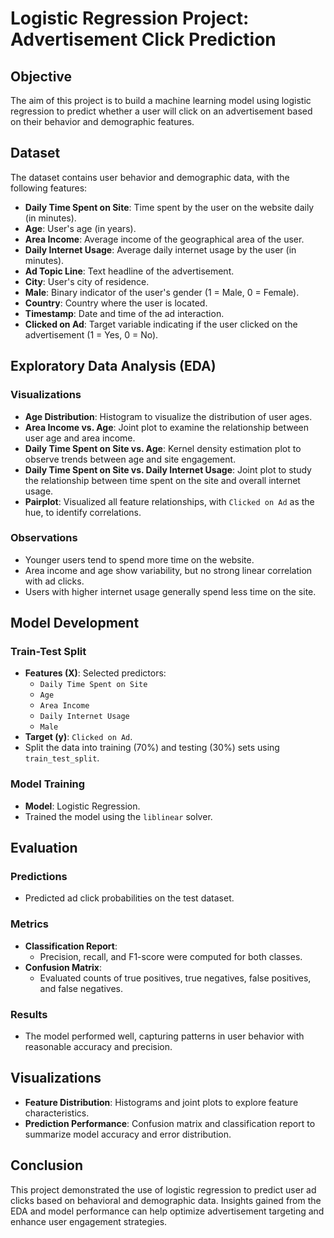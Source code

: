 # Logistic Regression Project: Advertisement Click Prediction

## Objective
The aim of this project is to build a machine learning model using logistic regression to predict whether a user will click on an advertisement based on their behavior and demographic features.

## Dataset
The dataset contains user behavior and demographic data, with the following features:

- **Daily Time Spent on Site**: Time spent by the user on the website daily (in minutes).
- **Age**: User's age (in years).
- **Area Income**: Average income of the geographical area of the user.
- **Daily Internet Usage**: Average daily internet usage by the user (in minutes).
- **Ad Topic Line**: Text headline of the advertisement.
- **City**: User's city of residence.
- **Male**: Binary indicator of the user's gender (1 = Male, 0 = Female).
- **Country**: Country where the user is located.
- **Timestamp**: Date and time of the ad interaction.
- **Clicked on Ad**: Target variable indicating if the user clicked on the advertisement (1 = Yes, 0 = No).

## Exploratory Data Analysis (EDA)

### Visualizations
- **Age Distribution**: Histogram to visualize the distribution of user ages.
- **Area Income vs. Age**: Joint plot to examine the relationship between user age and area income.
- **Daily Time Spent on Site vs. Age**: Kernel density estimation plot to observe trends between age and site engagement.
- **Daily Time Spent on Site vs. Daily Internet Usage**: Joint plot to study the relationship between time spent on the site and overall internet usage.
- **Pairplot**: Visualized all feature relationships, with `Clicked on Ad` as the hue, to identify correlations.

### Observations
- Younger users tend to spend more time on the website.
- Area income and age show variability, but no strong linear correlation with ad clicks.
- Users with higher internet usage generally spend less time on the site.

## Model Development

### Train-Test Split
- **Features (X)**: Selected predictors:
  - `Daily Time Spent on Site`
  - `Age`
  - `Area Income`
  - `Daily Internet Usage`
  - `Male`
- **Target (y)**: `Clicked on Ad`.
- Split the data into training (70%) and testing (30%) sets using `train_test_split`.

### Model Training
- **Model**: Logistic Regression.
- Trained the model using the `liblinear` solver.

## Evaluation

### Predictions
- Predicted ad click probabilities on the test dataset.

### Metrics
- **Classification Report**:
  - Precision, recall, and F1-score were computed for both classes.
- **Confusion Matrix**:
  - Evaluated counts of true positives, true negatives, false positives, and false negatives.

### Results
- The model performed well, capturing patterns in user behavior with reasonable accuracy and precision.

## Visualizations
- **Feature Distribution**: Histograms and joint plots to explore feature characteristics.
- **Prediction Performance**: Confusion matrix and classification report to summarize model accuracy and error distribution.

## Conclusion
This project demonstrated the use of logistic regression to predict user ad clicks based on behavioral and demographic data. Insights gained from the EDA and model performance can help optimize advertisement targeting and enhance user engagement strategies.
